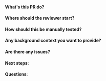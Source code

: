 
#### What's this PR do?

#### Where should the reviewer start?

#### How should this be manually tested?

#### Any background context you want to provide?

#### Are there any issues?

#### Next steps:

#### Questions:
